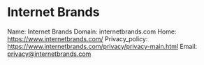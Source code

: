 
# Internet Brands

Name: Internet Brands
Domain: internetbrands.com
Home: https://www.internetbrands.com/
Privacy_policy: https://www.internetbrands.com/privacy/privacy-main.html
Email: privacy@internetbrands.com
